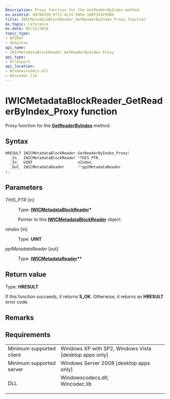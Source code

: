 ```yaml
---
Description: Proxy function for the GetReaderByIndex method.
ms.assetid: 9d70b339-9772-4c13-949e-109f354f9986
title: IWICMetadataBlockReader_GetReaderByIndex_Proxy function
ms.topic: reference
ms.date: 05/31/2018
topic_type: 
- APIRef
- kbSyntax
api_name: 
- IWICMetadataBlockReader_GetReaderByIndex_Proxy
api_type: 
- DllExport
api_location: 
- Windowscodecs.dll
- Wincodec.lib
---
```


# IWICMetadataBlockReader\_GetReaderByIndex\_Proxy function

Proxy function for the [**GetReaderByIndex**](/windows/desktop/api/Wincodecsdk/nf-wincodecsdk-iwicmetadatablockreader-getreaderbyindex) method.

## Syntax


```C++
HRESULT IWICMetadataBlockReader_GetReaderByIndex_Proxy(
  _In_  IWICMetadataBlockReader *THIS_PTR,
  _In_  UINT                    nIndex,
  _Out_ IWICMetadataReader      **ppIMetadataReader
);
```



## Parameters

<dl> <dt>

*THIS\_PTR* \[in\]
</dt> <dd>

Type: **[**IWICMetadataBlockReader**](/windows/desktop/api/Wincodecsdk/nn-wincodecsdk-iwicmetadatablockreader)\***

Pointer to this [**IWICMetadataBlockReader**](/windows/desktop/api/Wincodecsdk/nn-wincodecsdk-iwicmetadatablockreader) object.

</dd> <dt>

*nIndex* \[in\]
</dt> <dd>

Type: **UINT**

</dd> <dt>

*ppIMetadataReader* \[out\]
</dt> <dd>

Type: **[**IWICMetadataReader**](/windows/desktop/api/Wincodecsdk/nn-wincodecsdk-iwicmetadatareader)\*\***

</dd> </dl>

## Return value

Type: **HRESULT**

If this function succeeds, it returns **S\_OK**. Otherwise, it returns an **HRESULT** error code.

## Remarks

## Requirements



|                                     |                                                                                                                                                                  |
|-------------------------------------|------------------------------------------------------------------------------------------------------------------------------------------------------------------|
| Minimum supported client<br/> | Windows XP with SP2, Windows Vista \[desktop apps only\]<br/>                                                                                              |
| Minimum supported server<br/> | Windows Server 2008 \[desktop apps only\]<br/>                                                                                                             |
| DLL<br/>                      | <dl> <dt>Windowscodecs.dll; </dt> <dt>Wincodec.lib</dt> </dl> |



 

 




